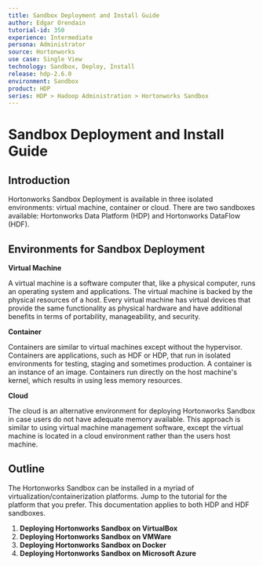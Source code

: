 ```yaml
---
title: Sandbox Deployment and Install Guide
author: Edgar Orendain
tutorial-id: 350
experience: Intermediate
persona: Administrator
source: Hortonworks
use case: Single View
technology: Sandbox, Deploy, Install
release: hdp-2.6.0
environment: Sandbox
product: HDP
series: HDP > Hadoop Administration > Hortonworks Sandbox
---
```



# Sandbox Deployment and Install Guide

## Introduction

Hortonworks Sandbox Deployment is available in three isolated environments: virtual machine, container or cloud. There are two sandboxes available: Hortonworks Data Platform (HDP) and Hortonworks DataFlow (HDF).

## Environments for Sandbox Deployment

**Virtual Machine**

A virtual machine is a software computer that, like a physical computer, runs an operating system and applications. The virtual machine is backed by the physical resources of a host. Every virtual machine has virtual devices that provide the same functionality as physical hardware and have additional benefits in terms of portability, manageability, and security.

**Container**

Containers are similar to virtual machines except without the hypervisor. Containers are applications, such as HDF or HDP, that run in isolated environments for testing, staging and sometimes production. A container is an instance of an image. Containers run directly on the host machine's kernel, which results in using less memory resources.

**Cloud**

The cloud is an alternative environment for deploying Hortonworks Sandbox in case users do not have adequate memory available. This approach is similar to using virtual machine management software, except the virtual machine is located in a cloud environment rather than the users host machine.

## Outline

The Hortonworks Sandbox can be installed in a myriad of virtualization/containerization platforms. Jump to the tutorial for the platform that you prefer.  This documentation applies to both HDP and HDF sandboxes.

1.  **Deploying Hortonworks Sandbox on VirtualBox**
2.  **Deploying Hortonworks Sandbox on VMWare**
3.  **Deploying Hortonworks Sandbox on Docker**
4.  **Deploying Hortonworks Sandbox on Microsoft Azure**
